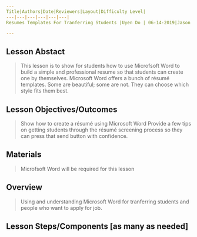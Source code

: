 ```yaml
---
Title|Authors|Date|Reviewers|Layout|Difficulty Level|
---|---|---|---|---|---|
Resumes Templates For Tranferring Students |Uyen Do | 06-14-2019|Jason Loan| Lesson|Intermediate|

---
```


## Lesson Abstact
>This lesson is to show for students how to use Microfsoft Word to build a simple and professional resume so that students can create one by themselves. Microsoft Word offers a bunch of résumé templates. Some are beautiful; some are not. They can choose which style fits them best.

## Lesson Objectives/Outcomes
>Show how to create a résumé using Microsoft Word
>Provide a few tips on getting students through the résumé screening process so they can press that send button with confidence.

## Materials

>Microfsoft Word will be required for this lesson

## Overview

>Using and understanding Microsoft Word for tranferring students and people who want to apply for job.

## Lesson Steps/Components [as many as needed]
